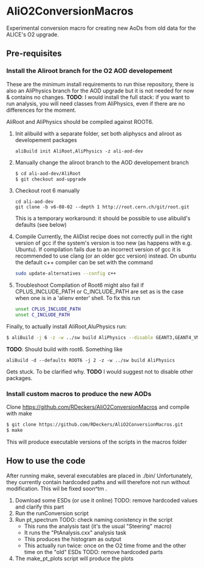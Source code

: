 # AliO2ConversionMacros
Experimental conversion macro for creating new AoDs from old data for the ALICE's O2 upgrade.

## Pre-requisites

### Install the Aliroot branch for the O2 AOD developement

These are the minimum install requirements to run thise repository, there is also an AliPhysics branch for the AOD upgrade but it is not needed for now & contains no changes. **TODO**: I would install the full stack: if you want to run analysis, you will need classes from AliPhysics, even if there are no differences for the moment.

AliRoot and AliPhysics should be compiled against ROOT6.

1. Init alibuild with a separate folder, set both aliphyscs and aliroot as developement packages
   ```
   aliBuild init AliRoot,AliPhysics -z ali-aod-dev
   ```
2. Manually change the aliroot branch to the AOD developement branch
   ```bash
   $ cd ali-aod-dev/AliRoot
   $ git checkout aod-upgrade
   ```
3. Checkout root 6 manually   
   ```
   cd ali-aod-dev 
   git clone -b v6-08-02 --depth 1 http://root.cern.ch/git/root.git 

   ```
   This is a temporary workaround: it should be possible to use alibuild's defaults (see below)
   
3. Compile
   Currently, the AliDist recipe does not correctly pull in the right version of gcc if the system's version is too new (as happens with e.g. Ubuntu). If compilation fails due to an incorrect version of gcc it is recommended to use clang (or an older gcc version) instead. On ubuntu the default c++ compiler can be set with the command
   ```bash
   sudo update-alternatives --config c++ 
   ```
4. Troubleshoot 
   Compilation of Root6 might also fail if CPLUS_INCLUDE_PATH or C_INCLUDE_PATH are set as is the case when one is in a 'alienv enter' shell. To fix this run 
   ```bash
   unset CPLUS_INCLUDE_PATH
   unset C_INCLUDE_PATH
   ```

Finally, to actually install AliRoot,AluPhysics run:

   ```bash
   $ aliBuild -j 6 -z -w ../sw build AliPhysics --disable GEANT3,GEANT4_VMC,fastjet
   ```
   **TODO**:
   Should build with root6. Something like 
   ```
   aliBuild -d --defaults ROOT6 -j 2 -z -w ../sw build AliPhysics
   ```
   Gets stuck. To be clarified why.
   **TODO**
   I would suggest not to disable other packages.
   
### Install custom macros to produce the new AODs

Clone https://github.com/RDeckers/AliO2ConversionMacros and compile with make
```bash
$ git clone https://github.com/RDeckers/AliO2ConversionMacros.git  
$ make
```

This will produce executable versions of the scripts in the macros folder

## How to use the code

After running make, several executables are placed in ./bin/
Unfortunately, they currently contain hardcoded paths and will therefore not run without modification. This wil be fixed soon^tm  .

1. Download some ESDs (or use it online) TODO: remove hardcoded values and clarify this part
2. Run the runConversion script 
3. Run pt_spectrum TODO: check naming conistency in the script
   * This runs the analysis tast (it's the usual "Steering" macro)
   * It runs the "PtAnalysis.cxx" analysis task
   * This produces the histogram as output
   * This actually run twice: once on the O2 time frome and the other time on the "old" ESDs TODO: remove hardcoded parts
4. The make_pt_plots script will produce the plots
